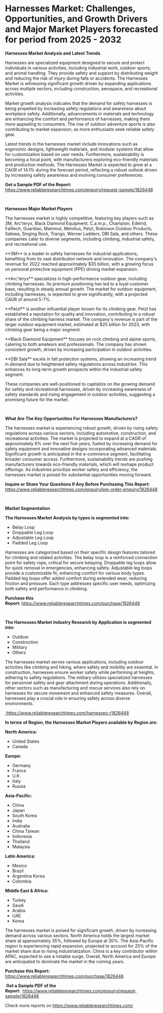 <p><h1>Harnesses Market: Challenges, Opportunities, and Growth Drivers and Major Market Players forecasted for period from 2025 - 2032</h1></p><p><strong>Harnesses Market Analysis and Latest Trends</strong></p>
<p><p>Harnesses are specialized equipment designed to secure and protect individuals in various activities, including industrial work, outdoor sports, and animal handling. They provide safety and support by distributing weight and reducing the risk of injury during falls or accidents. The Harnesses Market is witnessing significant growth driven by expanding applications across multiple sectors, including construction, aerospace, and recreational activities.</p><p>Market growth analysis indicates that the demand for safety harnesses is being propelled by increasing safety regulations and awareness about workplace safety. Additionally, advancements in materials and technology are enhancing the comfort and performance of harnesses, making them more appealing to consumers. The rise of outdoor adventure sports is also contributing to market expansion, as more enthusiasts seek reliable safety gear.</p><p>Latest trends in the harnesses market include innovations such as ergonomic designs, lightweight materials, and modular systems that allow for customization based on user needs. Furthermore, sustainability is becoming a focal point, with manufacturers exploring eco-friendly materials and production methods. The Harnesses Market is expected to grow at a CAGR of 14.1% during the forecast period, reflecting a robust outlook driven by increasing safety awareness and evolving consumer preferences.</p></p>
<p><strong>Get a Sample PDF of the Report:&nbsp;</strong> <a href="https://www.reliableresearchtimes.com/enquiry/request-sample/1826448?utm_campaign=3258&utm_medium=2&utm_source=Github&utm_content=ia&utm_term=30032025&utm_id=harnesses">https://www.reliableresearchtimes.com/enquiry/request-sample/1826448</a></p>
<p>&nbsp;</p>
<p><strong>Harnesses Major Market Players</strong></p>
<p><p>The harnesses market is highly competitive, featuring key players such as 3M, Arc'teryx, Black Diamond Equipment, C.a.m.p., Champion, Edelrid, Falltech, Guardian, Mammut, Metolius, Petzl, Robinson Outdoor Products, Salewa, Singing Rock, Trango, Werner Ladders, DBI Sala, and others. These companies cater to diverse segments, including climbing, industrial safety, and recreational use.</p><p>**3M** is a leader in safety harnesses for industrial applications, benefiting from its vast distribution network and innovation. The company's revenue for 2022 reached approximately $35 billion, with a growing focus on personal protective equipment (PPE) driving market expansion.</p><p>**Arc'teryx** specializes in high-performance outdoor gear, including climbing harnesses. Its premium positioning has led to a loyal customer base, resulting in steady annual growth. The market for outdoor equipment, including harnesses, is expected to grow significantly, with a projected CAGR of around 5-7%.</p><p>**Petzl** is another influential player known for its climbing gear. Petzl has established a reputation for quality and innovation, contributing to a robust share of the climbing harness market. The company's revenue is part of the larger outdoor equipment market, estimated at $25 billion for 2023, with climbing gear being a major segment.</p><p>**Black Diamond Equipment** focuses on rock climbing and alpine sports, catering to both amateurs and professionals. The company has shown consistent growth, driven by increasing participation in outdoor activities.</p><p>**DBI Sala** excels in fall protection systems, showing an increasing trend in demand due to heightened safety regulations across industries. This enhances its long-term growth prospects within the industrial safety segment.</p><p>These companies are well-positioned to capitalize on the growing demand for safety and recreational harnesses, driven by increasing awareness of safety standards and rising engagement in outdoor activities, suggesting a promising future for the market.</p></p>
<p>&nbsp;</p>
<p><strong>What Are The Key Opportunities For Harnesses Manufacturers?</strong></p>
<p><p>The harnesses market is experiencing robust growth, driven by rising safety regulations across various sectors, including automotive, construction, and recreational activities. The market is projected to expand at a CAGR of approximately 6% over the next five years, fueled by increasing demand for safety equipment and innovative designs incorporating advanced materials. Significant growth is anticipated in the e-commerce segment, facilitating broader consumer access. Furthermore, sustainability trends are pushing manufacturers towards eco-friendly materials, which will reshape product offerings. As industries prioritize worker safety and efficiency, the harnesses market is poised for substantial opportunities moving forward.</p></p>
<p><strong>Inquire or Share Your Questions If Any Before Purchasing This Report:</strong> <a href="https://www.reliableresearchtimes.com/enquiry/pre-order-enquiry/1826448?utm_campaign=3258&utm_medium=2&utm_source=Github&utm_content=ia&utm_term=30032025&utm_id=harnesses">https://www.reliableresearchtimes.com/enquiry/pre-order-enquiry/1826448</a></p>
<p>&nbsp;</p>
<p><strong>Market Segmentation</strong></p>
<p><strong>The Harnesses Market Analysis by types is segmented into:</strong></p>
<p><ul><li>Belay Loop</li><li>Droppable Leg Loop</li><li>Adjustable Leg Loop</li><li>Padded Leg Loop</li></ul></p>
<p><p>Harnesses are categorized based on their specific design features tailored for climbing and related activities. The belay loop is a reinforced connection point for safety rope, critical for secure belaying. Droppable leg loops allow for quick removal in emergencies, enhancing safety. Adjustable leg loops provide a customizable fit, enhancing comfort for various body types. Padded leg loops offer added comfort during extended wear, reducing friction and pressure. Each type addresses specific user needs, optimizing both safety and performance in climbing.</p></p>
<p><strong>Purchase this Report:&nbsp;</strong><a href="https://www.reliableresearchtimes.com/purchase/1826448?utm_campaign=3258&utm_medium=2&utm_source=Github&utm_content=ia&utm_term=30032025&utm_id=harnesses">https://www.reliableresearchtimes.com/purchase/1826448</a></p>
<p>&nbsp;</p>
<p><strong>The Harnesses Market Industry Research by Application is segmented into:</strong></p>
<p><ul><li>Outdoor</li><li>Construction</li><li>Military</li><li>Others</li></ul></p>
<p><p>The harnesses market serves various applications, including outdoor activities like climbing and hiking, where safety and mobility are essential. In construction, harnesses ensure worker safety while performing at heights, adhering to safety regulations. The military utilizes specialized harnesses for personnel safety and gear attachment during operations. Additionally, other sectors such as manufacturing and rescue services also rely on harnesses for secure movement and enhanced safety measures. Overall, harnesses play a crucial role in ensuring safety across diverse environments.</p></p>
<p><a href="https://www.reliableresearchtimes.com/harnesses-r1826448?utm_campaign=3258&utm_medium=2&utm_source=Github&utm_content=ia&utm_term=30032025&utm_id=harnesses">&nbsp;https://www.reliableresearchtimes.com/harnesses-r1826448</a></p>
<p><strong>In terms of Region, the Harnesses Market Players available by Region are:</strong></p>
<p>
    <p> <strong> North America: </strong>
        <ul>
            <li>United States</li>
            <li>Canada</li>
        </ul>
        </p> 
    <p> <strong> Europe: </strong>
        <ul>
            <li>Germany</li>
            <li>France</li>
            <li>U.K.</li>
            <li>Italy</li>
            <li>Russia</li>
        </ul>
        </p> 
    <p> <strong> Asia-Pacific: </strong>
        <ul>
            <li>China</li>
            <li>Japan</li>
            <li>South Korea</li>
            <li>India</li>
            <li>Australia</li>
            <li>China Taiwan</li>
            <li>Indonesia</li>
            <li>Thailand</li>
            <li>Malaysia</li>
        </ul>
        </p> 
    <p> <strong> Latin America: </strong>
        <ul>
            <li>Mexico</li>
            <li>Brazil</li>
            <li>Argentina Korea</li>
            <li>Colombia</li>
        </ul>
        </p> 
    <p> <strong> Middle East & Africa: </strong>
        <ul>
            <li>Turkey</li>
            <li>Saudi</li>
            <li>Arabia</li>
            <li>UAE</li>
            <li>Korea</li>
        </ul>
    </p>
    </p>
<p><p>The harnesses market is poised for significant growth, driven by increasing demand across various sectors. North America holds the largest market share at approximately 35%, followed by Europe at 30%. The Asia-Pacific region is experiencing rapid expansion, projected to account for 25% of the market share due to rising industrialization. China is a key contributor within APAC, expected to see a notable surge. Overall, North America and Europe are anticipated to dominate the market in the coming years.</p></p>
<p><strong>Purchase this Report: </strong><a href="https://www.reliableresearchtimes.com/purchase/1826448?utm_campaign=3258&utm_medium=2&utm_source=Github&utm_content=ia&utm_term=30032025&utm_id=harnesses">https://www.reliableresearchtimes.com/purchase/1826448</a></p>
<p>&nbsp;<strong>Get a Sample PDF of the Report:&nbsp;&nbsp;</strong><a href="https://www.reliableresearchtimes.com/enquiry/request-sample/1826448?utm_campaign=3258&utm_medium=2&utm_source=Github&utm_content=ia&utm_term=30032025&utm_id=harnesses">https://www.reliableresearchtimes.com/enquiry/request-sample/1826448</a></p>
<p><strong></strong></p>
<p>Check more reports on <a href="https://www.reliableresearchtimes.com/?utm_campaign=3258&utm_medium=2&utm_source=Github&utm_content=ia&utm_term=30032025&utm_id=harnesses">https://www.reliableresearchtimes.com/</a></p>
